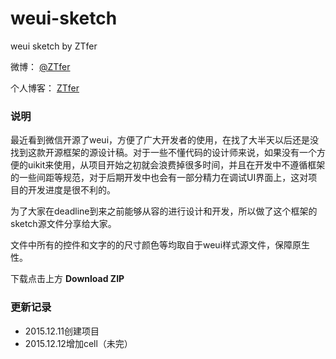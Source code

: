 # weui-sketch

weui sketch by ZTfer

微博： [@ZTfer](http://weibo.com/wudu2012)

个人博客： [ZTfer](http://www.ztfer.com)

### 说明

最近看到微信开源了weui，方便了广大开发者的使用，在找了大半天以后还是没找到这款开源框架的源设计稿。对于一些不懂代码的设计师来说，如果没有一个方便的uikit来使用，从项目开始之初就会浪费掉很多时间，并且在开发中不遵循框架的一些间距等规范，对于后期开发中也会有一部分精力在调试UI界面上，这对项目的开发进度是很不利的。

为了大家在deadline到来之前能够从容的进行设计和开发，所以做了这个框架的sketch源文件分享给大家。

文件中所有的控件和文字的的尺寸颜色等均取自于weui样式源文件，保障原生性。

下载点击上方 **Download ZIP**

### 更新记录

- 2015.12.11创建项目
- 2015.12.12增加cell（未完）